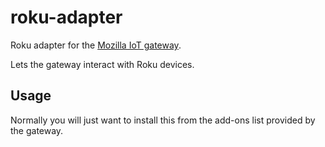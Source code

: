 # roku-adapter

Roku adapter for the [Mozilla IoT gateway](https://iot.mozilla.org).

Lets the gateway interact with Roku devices.

## Usage

Normally you will just want to install this from the add-ons list provided by the gateway.
